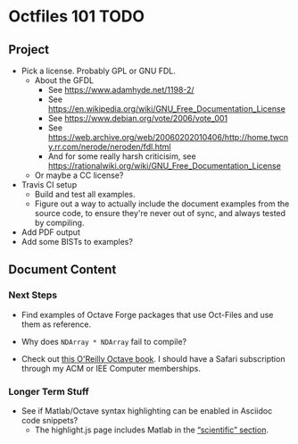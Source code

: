 Octfiles 101 TODO
=================

## Project

* Pick a license. Probably GPL or GNU FDL.
  * About the GFDL
    * See <https://www.adamhyde.net/1198-2/>
    * See <https://en.wikipedia.org/wiki/GNU_Free_Documentation_License>
    * See <https://www.debian.org/vote/2006/vote_001>
    * See <https://web.archive.org/web/20060202010406/http://home.twcny.rr.com/nerode/neroden/fdl.html>
    * And for some really harsh criticisim, see <https://rationalwiki.org/wiki/GNU_Free_Documentation_License>
  * Or maybe a CC license?
* Travis CI setup
  * Build and test all examples.
  * Figure out a way to actually include the document examples from the source code, to ensure they're never out of sync, and always tested by compiling.
* Add PDF output
* Add some BISTs to examples?

## Document Content

### Next Steps

* Find examples of Octave Forge packages that use Oct-Files and use them as reference.
* Why does `NDArray * NDArray` fail to compile?

* Check out [this O'Reilly Octave book](https://www.oreilly.com/library/view/gnu-octave/9781849513326/). I should have a Safari subscription through my ACM or IEE Computer memberships.

### Longer Term Stuff

* See if Matlab/Octave syntax highlighting can be enabled in Asciidoc code snippets?
  * The highlight.js page includes Matlab in the [“scientific” section](https://highlightjs.org/static/demo/).
